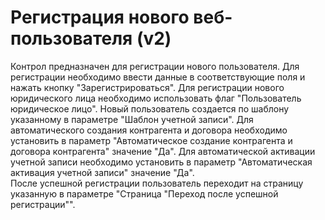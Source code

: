 ﻿---
description: 2.4.7
---
# Регистрация нового веб-пользователя (v2)
Контрол предназначен для регистрации нового пользователя. 
Для регистрации необходимо ввести данные в соответствующие поля и нажать кнопку "Зарегистрироваться". Для регистрации нового юридического лица необходимо использовать флаг "Пользователь юридическое лицо".
Новый пользователь создается по шаблону указанному в параметре "Шаблон учетной записи". 
Для автоматического создания контрагента и договора необходимо установить в параметр "Автоматическое создание контрагента и договора контрагента" значение "Да". 
Для автоматической активации учетной записи необходимо установить в параметр "Автоматическая активация учетной записи" значение "Да".  
После успешной регистрации пользователь переходит на страницу указанную в параметре  "Страница "Переход после успешной регистрации"".

